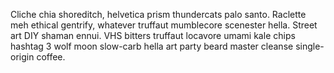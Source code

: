 Cliche chia shoreditch, helvetica prism thundercats palo santo. Raclette meh ethical gentrify, whatever truffaut mumblecore scenester hella. Street art DIY shaman ennui. VHS bitters truffaut locavore umami kale chips hashtag 3 wolf moon slow-carb hella art party beard master cleanse single-origin coffee.